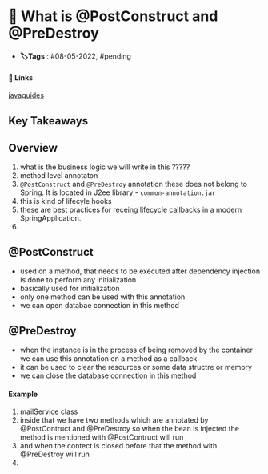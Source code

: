 # 📑 What is @PostConstruct and @PreDestroy

- **🏷️Tags** : #08-05-2022,  #pending

#### 🔗 Links
[javaguides](https://www.javaguides.net/2018/10/spring-postconstruct-and-predestroy-example.html)


## Key Takeaways

## Overview
1. what is the business logic we will write in this  ?????
2. method level annotaton
3. `@PostConstruct` and `@PreDestroy` annotation these does not belong to Spring. It is located in J2ee library - `common-annotation.jar`
4. this is kind of lifecyle hooks
5. these are best practices for receing lifecycle callbacks in a modern SpringApplication.
6. 



## @PostConstruct
- used on a method, that needs to be executed after dependency injection is done to perform any initialization
- basically used for initialization
- only one method can be used with this annotation
- we can open databae connection in this method


## @PreDestroy
- when the instance is in the process of being removed by the container we can use this annotation on a method as a callback
- it can be used to clear the resources or some data structre or memory
- we can close the database connection in this method 

#### Example
1. mailService class 
2. inside that we have two methods which are annotated by @PostContruct and @PreDestroy so when the bean is injected the method is mentioned with @PostContruct will run 
3. and when the contect is closed before that the method with @PreDestroy will run
4. 